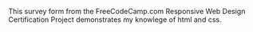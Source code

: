 This survey form from the FreeCodeCamp.com Responsive Web Design Certification Project demonstrates my knowlege of html and css.
